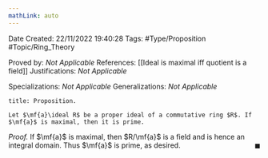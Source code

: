 ```yaml
---
mathLink: auto
---
```


<div class="topSpace"></div>

Date Created: 22/11/2022 19:40:28
Tags: #Type/Proposition #Topic/Ring_Theory

Proved by: <i>Not Applicable</i>
References: [[Ideal is maximal iff quotient is a field]]
Justifications: <i>Not Applicable</i>

Specializations: <i>Not Applicable</i>
Generalizations: <i>Not Applicable</i>

``` ad-Proposition
title: Proposition.

Let $\mf{a}\ideal R$ be a proper ideal of a commutative ring $R$. If $\mf{a}$ is maximal, then it is prime.

```

<i>Proof.</i> If $\mf{a}$ is maximal, then $R/\mf{a}$ is a field and is hence an integral domain. Thus $\mf{a}$ is prime, as desired.<span style="float:right;">$\blacksquare$</span>
